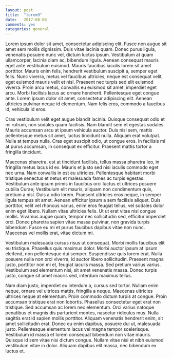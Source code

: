 ```yaml
---
layout: post
title:  "lorem9"
date:   2017-08-08
comments: yes
categories: general
---
```


Lorem ipsum dolor sit amet, consectetur adipiscing elit. Fusce non augue sit amet sem mollis dignissim. Duis vitae lacinia quam. Donec purus ligula, venenatis posuere nunc vel, dictum luctus ipsum. Vestibulum at quam ullamcorper, lacinia diam ac, bibendum ligula. Aenean consequat mauris eget ante vestibulum euismod. Mauris faucibus iaculis lorem sit amet porttitor. Mauris enim felis, hendrerit vestibulum suscipit a, semper eget felis. Nunc viverra, metus vel faucibus ultricies, neque est consequat velit, eget euismod mauris velit et nisl. Praesent nec turpis sed elit euismod viverra. Proin arcu metus, convallis eu euismod sit amet, imperdiet eget arcu. Morbi facilisis lacus ac ornare hendrerit. Pellentesque eget congue ante. Lorem ipsum dolor sit amet, consectetur adipiscing elit. Aenean ultricies pulvinar neque id elementum. Nam felis eros, commodo a faucibus id, vehicula id eros.

Cras vestibulum velit eget augue blandit lacinia. Quisque consequat odio et mi rutrum, non sodales quam facilisis. Nam blandit sem et egestas sodales. Mauris accumsan arcu at ipsum vehicula auctor. Duis nisl sem, mattis pellentesque metus sit amet, luctus tincidunt nulla. Aliquam erat volutpat. Nulla at tempus nulla. Cras eget suscipit odio, ut congue eros. In facilisis mi at purus accumsan, in consequat ex efficitur. Praesent mattis tortor a fringilla tincidunt.

Maecenas pharetra, est at tincidunt facilisis, tellus massa pharetra leo, in fringilla metus lacus id ex. Mauris et justo sed nisi iaculis commodo eget nec urna. Nam convallis in est eu ultricies. Pellentesque habitant morbi tristique senectus et netus et malesuada fames ac turpis egestas. Vestibulum ante ipsum primis in faucibus orci luctus et ultrices posuere cubilia Curae; Vestibulum elit mauris, aliquam non condimentum quis, pretium a nisl. Duis a odio lorem. Praesent ultricies eros neque, in semper ligula tempus sit amet. Aenean efficitur ipsum a sem facilisis aliquet. Duis porttitor, velit vel rhoncus varius, enim eros feugiat tellus, vel sodales dolor enim eget libero. Nullam vitae ultricies felis. Ut ut erat vitae nisi congue mollis. Vivamus augue quam, tempor nec sollicitudin sed, efficitur imperdiet orci. Donec pharetra sapien vitae massa pulvinar, non gravida turpis bibendum. Fusce eu mi et purus faucibus dapibus vitae non nunc. Maecenas vel mollis erat, vitae dictum mi.

Vestibulum malesuada cursus risus ut consequat. Morbi mollis faucibus elit eu tristique. Phasellus quis maximus dolor. Morbi auctor ipsum at ipsum eleifend, non pellentesque dui semper. Suspendisse quis lorem erat. Nulla posuere nulla non orci viverra, id auctor libero sollicitudin. Praesent magna justo, porttitor non mi et, feugiat iaculis massa. Sed pretium varius varius. Vestibulum sed elementum nisi, sit amet venenatis massa. Donec turpis justo, congue sit amet mauris sed, interdum maximus tellus.

Nam diam justo, imperdiet eu interdum a, cursus sed tortor. Nullam enim neque, ornare vel ultrices mattis, fringilla a neque. Maecenas ultricies ultrices neque at elementum. Proin commodo dictum turpis at congue. Proin accumsan tristique erat non lobortis. Phasellus consectetur eget erat non tristique. Sed accumsan ac lorem nec elementum. Orci varius natoque penatibus et magnis dis parturient montes, nascetur ridiculus mus. Nulla sagittis erat id sapien mollis porttitor. Aliquam venenatis hendrerit enim, sit amet sollicitudin erat. Donec eu enim dapibus, posuere dui ut, malesuada justo. Pellentesque elementum lacus vel magna tempor scelerisque. Vestibulum id massa et lorem consequat bibendum non vitae mauris. Quisque id sem vitae nisi dictum congue. Nullam vitae nisi et nibh euismod vestibulum vitae in dolor. Aliquam dapibus elit massa, nec bibendum ex luctus et.


